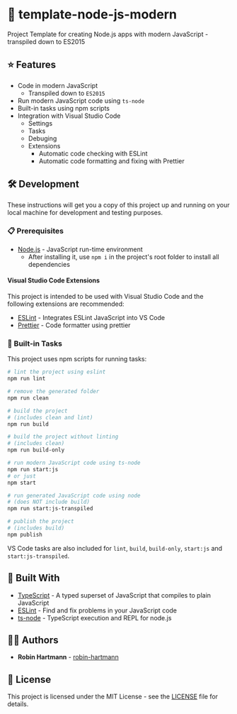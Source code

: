 # 📄 template-node-js-modern

Project Template for creating Node.js apps with modern JavaScript - transpiled down to ES2015

## ⭐ Features

- Code in modern JavaScript
  - Transpiled down to `ES2015`
- Run modern JavaScript code using `ts-node`
- Built-in tasks using npm scripts
- Integration with Visual Studio Code
  - Settings
  - Tasks
  - Debuging
  - Extensions
    - Automatic code checking with ESLint
    - Automatic code formatting and fixing with Prettier

## 🛠️ Development

These instructions will get you a copy of this project up and running on your local machine for development and testing purposes.

### 📋 Prerequisites

- [Node.js](https://nodejs.org) - JavaScript run-time environment
  - After installing it, use `npm i` in the project's root folder to install all dependencies

#### Visual Studio Code Extensions

This project is intended to be used with Visual Studio Code and the following extensions are recommended:

- [ESLint](https://marketplace.visualstudio.com/items?itemName=dbaeumer.vscode-eslint) - Integrates ESLint JavaScript into VS Code
- [Prettier](https://marketplace.visualstudio.com/items?itemName=esbenp.prettier-vscode) - Code formatter using prettier

### 🚀 Built-in Tasks

This project uses npm scripts for running tasks:

```bash
# lint the project using eslint
npm run lint

# remove the generated folder
npm run clean

# build the project
# (includes clean and lint)
npm run build

# build the project without linting
# (includes clean)
npm run build-only

# run modern JavaScript code using ts-node
npm run start:js
# or just
npm start

# run generated JavaScript code using node
# (does NOT include build)
npm run start:js-transpiled

# publish the project
# (includes build)
npm publish
```

VS Code tasks are also included for `lint`, `build`, `build-only`, `start:js` and `start:js-transpiled`.

## 🧰 Built With

- [TypeScript](https://www.typescriptlang.org/) - A typed superset of JavaScript that compiles to plain JavaScript
- [ESLint](https://eslint.org/) - Find and fix problems in your JavaScript code
- [ts-node](https://github.com/TypeStrong/ts-node) - TypeScript execution and REPL for node.js

## 👨‍💻 Authors

- **Robin Hartmann** - [robin-hartmann](https://github.com/robin-hartmann)

## 📃 License

This project is licensed under the MIT License - see the [LICENSE](LICENSE) file for details.
